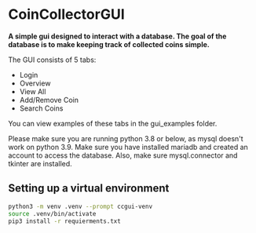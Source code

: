 # CoinCollectorGUI
**A simple gui designed to interact with a database. The goal of the database
is to make keeping track of collected coins simple.**

The GUI consists of 5 tabs:
- Login
- Overview
- View All
- Add/Remove Coin
- Search Coins

You can view examples of these tabs in the gui_examples folder.

Please make sure you are running python 3.8 or below, as mysql doesn't
work on python 3.9. Make sure you have installed mariadb and created an
account to access the database. Also, make sure mysql.connector and
tkinter are installed.

## Setting up a virtual environment
```bash
python3 -m venv .venv --prompt ccgui-venv
source .venv/bin/activate
pip3 install -r requierments.txt
```
